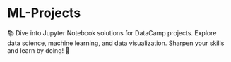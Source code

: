 # ML-Projects
📚 Dive into Jupyter Notebook solutions for DataCamp projects. Explore data science, machine learning, and data visualization. Sharpen your skills and learn by doing! 📝
